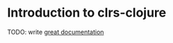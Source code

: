 # Introduction to clrs-clojure

TODO: write [great documentation](http://jacobian.org/writing/what-to-write/)
